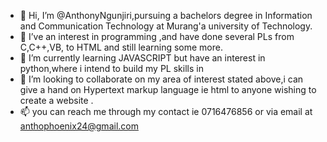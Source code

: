 - 👋 Hi, I’m @AnthonyNgunjiri,pursuing a bachelors degree in Information and Communication Technology at Murang'a university of Technology.
- 👀 I’ve an interest in programming ,and have done several PLs from C,C++,VB, to HTML and still learning some more.
- 🌱 I’m currently learning JAVASCRIPT but have an interest in python,where i intend to build my PL skills in
- 💞️ I’m looking to collaborate on my area of interest stated above,i can give a hand  on Hypertext markup language ie html to anyone wishing to create a website .
- 📫 you can reach me through my contact ie 0716476856 or via email at anthophoenix24@gmail.com

<!---
AnthonyNgunjiri/AnthonyNgunjiri is a ✨ special ✨ repository because its `README.md` (this file) appears on your GitHub profile.
You can click the Preview link to take a look at your changes.
--->
